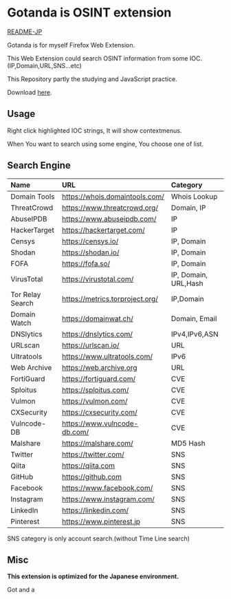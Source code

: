 # Gotanda is OSINT extension
[README-JP](README/README_JP.md "JP") 


Gotanda is for myself Firefox Web Extension.

This Web Extension could search OSINT information from some IOC.(IP,Domain,URL,SNS...etc)

This Repository partly the studying and JavaScript practice.

Download [here](https://addons.mozilla.org/ja/firefox/addon/gotanda/ "here").

## Usage

Right click highlighted IOC strings, It will show contextmenus.

When You want to search using some engine, You choose one of list.

## Search Engine

|Name|URL|Category|
|:---|:--|:-------|
|Domain Tools|https://whois.domaintools.com/|Whois Lookup|
|ThreatCrowd|https://www.threatcrowd.org/|Domain, IP|
|AbuseIPDB|https://www.abuseipdb.com/|IP|
|HackerTarget|https://hackertarget.com/|IP|
|Censys|https://censys.io/|IP, Domain|
|Shodan|https://shodan.io/|IP, Domain|
|FOFA|https://fofa.so/|IP, Domain|
|VirusTotal|https://virustotal.com/|IP, Domain, URL,Hash|
|Tor Relay Search|https://metrics.torproject.org/|IP,Domain|
|Domain Watch|https://domainwat.ch/|Domain, Email|
|DNSlytics|https://dnslytics.com/|IPv4,IPv6,ASN|
|URLscan|https://urlscan.io/|URL|
|Ultratools|https://www.ultratools.com/|IPv6|
|Web Archive|https://web.archive.org|URL|
|FortiGuard|https://fortiguard.com/|CVE|
|Sploitus|https://sploitus.com/|CVE|
|Vulmon|https://vulmon.com/|CVE|
|CXSecurity|https://cxsecurity.com/|CVE|
|Vulncode-DB|https://www.vulncode-db.com/|CVE|
|Malshare|https://malshare.com/|MD5 Hash|
|Twitter|https://twitter.com/|SNS|
|Qiita|https://qiita.com|SNS|
|GitHub|https://github.com|SNS|
|Facebook|https://www.facebook.com/|SNS|
|Instagram|https://www.instagram.com/|SNS|
|LinkedIn|https://linkedin.com/|SNS|
|Pinterest|https://www.pinterest.jp|SNS|

SNS category is only account search.(without Time Line search)


## Misc

**This extension is optimized for the Japanese environment.**

Got and a 

